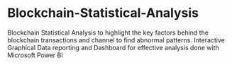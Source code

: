 # Blockchain-Statistical-Analysis
Blockchain Statistical Analysis to highlight the key factors behind the blockchain transactions and channel to find abnormal patterns. Interactive Graphical Data reporting and Dashboard for effective analysis done with Microsoft Power BI
